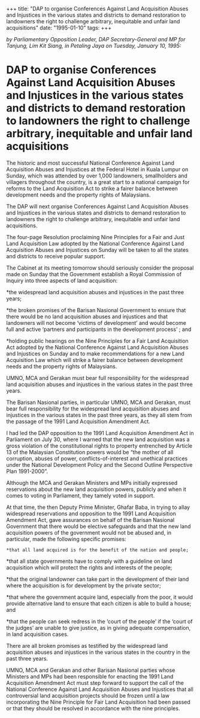 +++ 
title: "DAP to organise Conferences Against Land Acquisition Abuses and Injustices in the various states and districts to demand restoration to landowners the right to challenge arbitrary, inequitable and unfair land acquisitions"
date: "1995-01-10"
tags:
+++

_by Parliamentary Opposition Leader, DAP Secretary-General and MP for Tanjung, Lim Kit Siang, in Petaling Jaya on Tuesday, January 10, 1995:_

# DAP to organise Conferences Against Land Acquisition Abuses and Injustices in the various states and districts to demand restoration to landowners the right to challenge arbitrary, inequitable and unfair land acquisitions

The historic and most successful National Conference Against Land Acquisition Abuses and Injustices at the Federal Hotel in Kuala Lumpur on Sunday, which was attended by over 1,000 landowners, smallholders and villagers throughout the country, is a great start to a national campaign for reforms to the Land Acquisition Act to strike a fairer balance between development needs and the property rights of Malaysians.</u>

The DAP will next organise Conferences Against Land Acquisition Abuses and Injustices in the various states and districts to demand restoration to landowners the right to challenge arbitrary, inequitable and unfair land acquisitions.

The four-page Resolution proclaiming Nine Principles for a Fair and Just Land Acquisition Law adopted by the National Conference Against Land Acquisition Abuses and Injustices on Sunday will be taken to all the states and districts to receive popular support.

The Cabinet at its meeting tomorrow should seriously consider the proposal made on Sunday that the Government establish a Royal Commission of Inquiry into three aspects of land acquisition:

*the widespread land acquisition abuses and injustices in the past three years;

*the broken promises of the Barisan Nasional Government to ensure that there would be no land acquisition abuses and injustices and that landowners will not become ‘victims of development’ and would become full and active ‘partners and participants in the development process’ ; and

*holding public hearings on the Nine Principles for a Fair Land Acquisition Act adopted by the National Conference Against Land Acquisition Abuses and Injustices on Sunday and to make recommendations for a new Land Acquisition Law which will strike a fairer balance between 
development needs and the property rights of Malaysians.

UMNO, MCA and Gerakan must bear full responsibility for the widespread land acquisition abuses and injustices in the various states in the past three years.

The Barisan Nasional parties, in particular UMNO, MCA and Gerakan, must bear full responsibility for the widespread land acquisition  abuses and injustices in the various states in the past three years, as they all stem from the passage of the 1991 Land Acquisition Amendment Act.

I had led the DAP opposition to the 1991 Land Acquisition Amendment Act in Parliament on July 30, where I warned that the new land acquisition was a gross violation of the constitutional rights to property entrenched by Article 13 of the Malaysian Constitution powers would be “the mother of all corruption, abuses of power, conflicts-of-interest and unethical practices under the National Development Policy and the Second Outline Perspective Plan 1991-2000”.

Although the MCA and Gerakan Ministers and MPs initially expressed reservations about the new land acquisition powers, publicly and when it comes to voting in Parliament, they tamely voted in support.

At that time, the then Deputy Prime Minister, Ghafar Baba, in trying to allay widespread reservations and opposition to the 1991 Land Acquisition Amendment Act, gave assurances on behalf of the Barisan Nasional Government that there would be elective safeguards and that the new land acquisition powers of the government would not be abused and, in particular, made the following specific promises:

	*that all land acquired is for the benefit of the nation and people;

*that all state governments have to comply with a guideline on land acquisition which will protect the rights and interests of the people;

*that the original landowner can take part in the development of their land where the acquisition is for development by the private sector;

*that where the government acquire land, especially from the poor, it would provide alternative land to ensure that each citizen is able to build a house; and

*that the people can seek redress in the ‘court of the people’ if the ‘court of the judges’ are unable to give justice, as in giving adequate compensation, in land acquisition cases.

There are all broken promises as testified by the widespread land acquisition abuses and injustices in the various states in the country in the past three years.

UMNO, MCA and Gerakan and other Barisan Nasional parties whose Ministers and MPs had been responsible for enacting the 1991 Land Acquisition Amendment Act must step forward to support the call of the National Conference Against Land Acquisition Abuses and Injustices that all controversial land acquisition projects should be frozen until a law incorporating the Nine Principle for Fair Land Acquisition had been passed or that they should be resolved in accordance with the nine principles.
 
